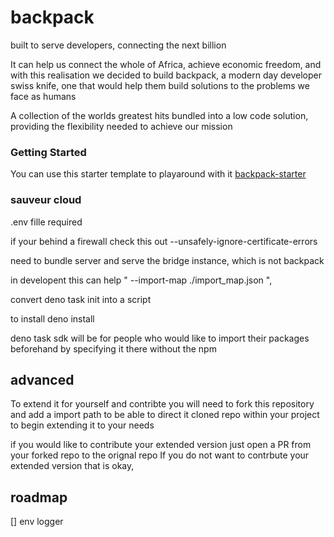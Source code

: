 # backpack
built to serve developers, connecting the next billion


It can help us connect the whole of Africa, achieve economic freedom, and with this realisation we decided to build backpack,
a modern day developer swiss knife, one that would help them build solutions to the problems we face as humans

A collection of the worlds greatest hits bundled into a low code solution,
providing the flexibility needed to achieve our mission

### Getting Started

You can use this starter template to playaround with it
[backpack-starter](https://github.com/codebenderhq/backpack-starter)

### sauveur cloud

.env fille required


if your behind a firewall check this out
--unsafely-ignore-certificate-errors

need to bundle server and serve the bridge instance, which is not backpack

in developent this can help
" --import-map ./import_map.json ",

convert deno task init into a script

to install
deno install

deno task sdk will be for people who would like to import their packages beforehand by specifying it there without the npm

## advanced

To extend it for yourself and contribte you will need to fork this repository and 
add a import path to be able to direct it cloned repo within your project to begin extending it to your needs

if you would like to contribute your extended version just open a PR from your forked repo to the orignal repo
If you do not want to contrbute your extended version that is okay,

## roadmap
[] env logger